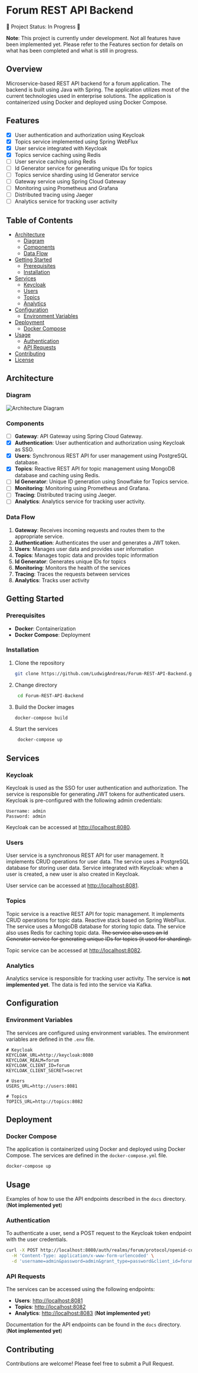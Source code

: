 # Forum REST API Backend

🚧 Project Status: In Progress 🚧

**Note**: This project is currently under development. Not all features have been implemented yet. Please refer to the Features section for details on what has been completed and what is still in progress.

## Overview

Microservice-based REST API backend for a forum application. The backend is built using Java with Spring. The application utilizes most of the current technologies used in enterprise solutions. The application is containerized using Docker and deployed using Docker Compose.

## Features

- [x] User authentication and authorization using Keycloak
- [x] Topics service implemented using Spring WebFlux
- [x] User service integrated with Keycloak
- [x] Topics service caching using Redis
- [ ] User service caching using Redis
- [ ] Id Generator service for generating unique IDs for topics
- [ ] Topics service sharding using Id Generator service
- [ ] Gateway service using Spring Cloud Gateway
- [ ] Monitoring using Prometheus and Grafana
- [ ] Distributed tracing using Jaeger
- [ ] Analytics service for tracking user activity

## Table of Contents

- [Architecture](#architecture)
  - [Diagram](#diagram)
  - [Components](#components)
  - [Data Flow](#data-flow)
- [Getting Started](#getting-started)
  - [Prerequisites](#prerequisites)
  - [Installation](#installation)
- [Services](#services)
  - [Keycloak](#keycloak)
  - [Users](#users)
  - [Topics](#topics)
  - [Analytics](#analytics)
- [Configuration](#configuration)
  - [Environment Variables](#environment-variables)
- [Deployment](#deployment)
  - [Docker Compose](#docker-compose)
- [Usage](#usage)
  - [Authentication](#authentication)
  - [API Requests](#api-requests)
- [Contributing](#contributing)
- [License](#license)

## Architecture

### Diagram

![Architecture Diagram](img/architecture.png)

### Components

- [ ] **Gateway**: API Gateway using Spring Cloud Gateway.
- [x] **Authentication**: User authentication and authorization using Keycloak as SSO.
- [x] **Users**: Synchronous REST API for user management using PostgreSQL database.
- [x] **Topics**: Reactive REST API for topic management using MongoDB database and caching using Redis.
- [ ] **Id Generator**: Unique ID generation using Snowflake for Topics service.
- [ ] **Monitoring**: Monitoring using Prometheus and Grafana.
- [ ] **Tracing**: Distributed tracing using Jaeger.
- [ ] **Analytics**: Analytics service for tracking user activity.

### Data Flow

1. **Gateway**: Receives incoming requests and routes them to the appropriate service.
2. **Authentication**: Authenticates the user and generates a JWT token.
3. **Users**: Manages user data and provides user information
4. **Topics**: Manages topic data and provides topic information
5. **Id Generator**: Generates unique IDs for topics
6. **Monitoring**: Monitors the health of the services
7. **Tracing**: Traces the requests between services
8. **Analytics**: Tracks user activity

## Getting Started

### Prerequisites

- **Docker**: Containerization
- **Docker Compose**: Deployment

### Installation

1. Clone the repository

   ```sh
   git clone https://github.com/LudwigAndreas/Forum-REST-API-Backend.git
   ```

2. Change directory

   ```sh
    cd Forum-REST-API-Backend
    ```

3. Build the Docker images

   ```sh
   docker-compose build
   ```

4. Start the services

   ```sh
    docker-compose up
    ```

## Services

### Keycloak

Keycloak is used as the SSO for user authentication and authorization. The service is responsible for generating JWT tokens for authenticated users.
Keycloak is pre-configured with the following admin credentials:

```text
Username: admin
Password: admin
```

Keycloak can be accessed at [http://localhost:8080](http://localhost:8080).

### Users

User service is a synchronous REST API for user management. It implements CRUD operations for user data. The service uses a PostgreSQL database for storing user data. Service integrated with Keycloak: when a user is created, a new user is also created in Keycloak.

User service can be accessed at [http://localhost:8081](http://localhost:8081).

### Topics

Topic service is a reactive REST API for topic management. It implements CRUD operations for topic data. Reactive stack based on Spring WebFlux. The service uses a MongoDB database for storing topic data. The service also uses Redis for caching topic data. ~~The service also uses an Id Generator service for generating unique IDs for topics (it used for sharding).~~

Topic service can be accessed at [http://localhost:8082](http://localhost:8082).

### Analytics

Analytics service is responsible for tracking user activity. The service is **not implemented yet**. The data is fed into the service via Kafka.

## Configuration

### Environment Variables

The services are configured using environment variables. The environment variables are defined in the `.env` file.

```env
# Keycloak
KEYCLOAK_URL=http://keycloak:8080
KEYCLOAK_REALM=forum
KEYCLOAK_CLIENT_ID=forum
KEYCLOAK_CLIENT_SECRET=secret

# Users
USERS_URL=http://users:8081

# Topics
TOPICS_URL=http://topics:8082
```

## Deployment

### Docker Compose

The application is containerized using Docker and deployed using Docker Compose. The services are defined in the `docker-compose.yml` file.

```sh
docker-compose up
```

## Usage

Examples of how to use the API endpoints described in the `docs` directory. (**Not implemented yet**)

### Authentication

To authenticate a user, send a POST request to the Keycloak token endpoint with the user credentials.

```sh
curl -X POST http://localhost:8080/auth/realms/forum/protocol/openid-connect/token \
  -H 'Content-Type: application/x-www-form-urlencoded' \
  -d 'username=admin&password=admin&grant_type=password&client_id=forum&client_secret=secret'
```

### API Requests

The services can be accessed using the following endpoints:

- **Users**: [http://localhost:8081](http://localhost:8081)
- **Topics**: [http://localhost:8082](http://localhost:8082)
- **Analytics**: [http://localhost:8083](http://localhost:8083) (**Not implemented yet**)

Documentation for the API endpoints can be found in the `docs` directory. (**Not implemented yet**)

## Contributing

Contributions are welcome! Please feel free to submit a Pull Request.
